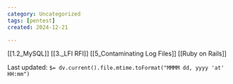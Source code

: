 ```yaml
---
category: Uncategorized
tags: [pentest]
created: 2024-12-21

---
```

[[1.2_MySQL]]
[[3._LFI RFI]]
[[5_Contaminating Log Files]]
[[Ruby on Rails]]


Last updated: `$= dv.current().file.mtime.toFormat("MMMM dd, yyyy 'at' HH:mm")`
